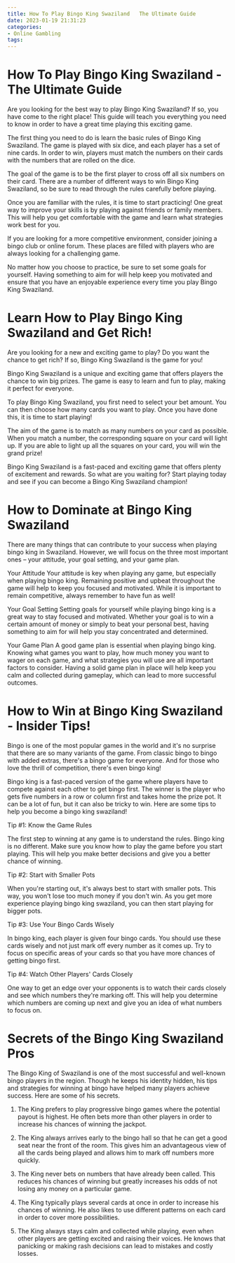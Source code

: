 ```yaml
---
title: How To Play Bingo King Swaziland   The Ultimate Guide
date: 2023-01-19 21:31:23
categories:
- Online Gambling
tags:
---
```



#  How To Play Bingo King Swaziland - The Ultimate Guide

Are you looking for the best way to play Bingo King Swaziland? If so, you have come to the right place! This guide will teach you everything you need to know in order to have a great time playing this exciting game.

The first thing you need to do is learn the basic rules of Bingo King Swaziland. The game is played with six dice, and each player has a set of nine cards. In order to win, players must match the numbers on their cards with the numbers that are rolled on the dice.

The goal of the game is to be the first player to cross off all six numbers on their card. There are a number of different ways to win Bingo King Swaziland, so be sure to read through the rules carefully before playing.

Once you are familiar with the rules, it is time to start practicing! One great way to improve your skills is by playing against friends or family members. This will help you get comfortable with the game and learn what strategies work best for you.

If you are looking for a more competitive environment, consider joining a bingo club or online forum. These places are filled with players who are always looking for a challenging game.

No matter how you choose to practice, be sure to set some goals for yourself. Having something to aim for will help keep you motivated and ensure that you have an enjoyable experience every time you play Bingo King Swaziland.

#  Learn How to Play Bingo King Swaziland and Get Rich!

Are you looking for a new and exciting game to play? Do you want the chance to get rich? If so, Bingo King Swaziland is the game for you!

Bingo King Swaziland is a unique and exciting game that offers players the chance to win big prizes. The game is easy to learn and fun to play, making it perfect for everyone.

To play Bingo King Swaziland, you first need to select your bet amount. You can then choose how many cards you want to play. Once you have done this, it is time to start playing!

The aim of the game is to match as many numbers on your card as possible. When you match a number, the corresponding square on your card will light up. If you are able to light up all the squares on your card, you will win the grand prize!

Bingo King Swaziland is a fast-paced and exciting game that offers plenty of excitement and rewards. So what are you waiting for? Start playing today and see if you can become a Bingo King Swaziland champion!

#  How to Dominate at Bingo King Swaziland

There are many things that can contribute to your success when playing bingo king in Swaziland. However, we will focus on the three most important ones – your attitude, your goal setting, and your game plan.

Your Attitude
Your attitude is key when playing any game, but especially when playing bingo king. Remaining positive and upbeat throughout the game will help to keep you focused and motivated. While it is important to remain competitive, always remember to have fun as well!

Your Goal Setting
Setting goals for yourself while playing bingo king is a great way to stay focused and motivated. Whether your goal is to win a certain amount of money or simply to beat your personal best, having something to aim for will help you stay concentrated and determined.

Your Game Plan
A good game plan is essential when playing bingo king. Knowing what games you want to play, how much money you want to wager on each game, and what strategies you will use are all important factors to consider. Having a solid game plan in place will help keep you calm and collected during gameplay, which can lead to more successful outcomes.

#  How to Win at Bingo King Swaziland - Insider Tips!

Bingo is one of the most popular games in the world and it's no surprise that there are so many variants of the game. From classic bingo to bingo with added extras, there's a bingo game for everyone. And for those who love the thrill of competition, there's even bingo king!

Bingo king is a fast-paced version of the game where players have to compete against each other to get bingo first. The winner is the player who gets five numbers in a row or column first and takes home the prize pot. It can be a lot of fun, but it can also be tricky to win. Here are some tips to help you become a bingo king swaziland!

Tip #1: Know the Game Rules

The first step to winning at any game is to understand the rules. Bingo king is no different. Make sure you know how to play the game before you start playing. This will help you make better decisions and give you a better chance of winning.

Tip #2: Start with Smaller Pots

When you're starting out, it's always best to start with smaller pots. This way, you won't lose too much money if you don't win. As you get more experience playing bingo king swaziland, you can then start playing for bigger pots.

Tip #3: Use Your Bingo Cards Wisely

In bingo king, each player is given four bingo cards. You should use these cards wisely and not just mark off every number as it comes up. Try to focus on specific areas of your cards so that you have more chances of getting bingo first.

Tip #4: Watch Other Players' Cards Closely

One way to get an edge over your opponents is to watch their cards closely and see which numbers they're marking off. This will help you determine which numbers are coming up next and give you an idea of what numbers to focus on.

#  Secrets of the Bingo King Swaziland Pros

The Bingo King of Swaziland is one of the most successful and well-known bingo players in the region. Though he keeps his identity hidden, his tips and strategies for winning at bingo have helped many players achieve success. Here are some of his secrets.

1) The King prefers to play progressive bingo games where the potential payout is highest. He often bets more than other players in order to increase his chances of winning the jackpot.

2) The King always arrives early to the bingo hall so that he can get a good seat near the front of the room. This gives him an advantageous view of all the cards being played and allows him to mark off numbers more quickly.

3) The King never bets on numbers that have already been called. This reduces his chances of winning but greatly increases his odds of not losing any money on a particular game.

4) The King typically plays several cards at once in order to increase his chances of winning. He also likes to use different patterns on each card in order to cover more possibilities.

5) The King always stays calm and collected while playing, even when other players are getting excited and raising their voices. He knows that panicking or making rash decisions can lead to mistakes and costly losses.